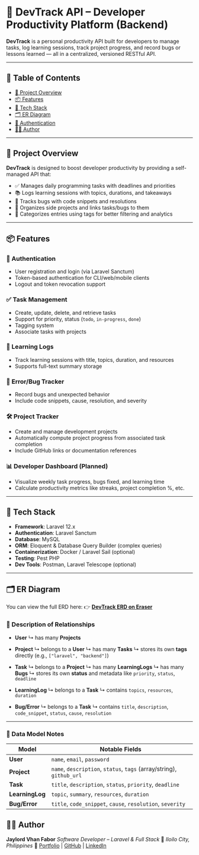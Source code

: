 # 🚀 DevTrack API – Developer Productivity Platform (Backend)

**DevTrack** is a personal productivity API built for developers to manage tasks, log learning sessions, track project progress, and record bugs or lessons learned — all in a centralized, versioned RESTful API.

---

## 📌 Table of Contents

- [🎯 Project Overview](#-project-overview)
- [📦 Features](#-features)
- [🧱 Tech Stack](#-tech-stack)
- [🗂️ ER Diagram](#️-er-diagram)
- [🔐 Authentication](#-authentication)
- [🧑‍💻 Author](#-author)

---

## 🎯 Project Overview

**DevTrack** is designed to boost developer productivity by providing a self-managed API that:

- ✅ Manages daily programming tasks with deadlines and priorities
- 📚 Logs learning sessions with topics, durations, and takeaways
- 🐞 Tracks bugs with code snippets and resolutions
- 📁 Organizes side projects and links tasks/bugs to them
- 🔖 Categorizes entries using tags for better filtering and analytics

---

## 📦 Features

### 🔐 Authentication

- User registration and login (via Laravel Sanctum)
- Token-based authentication for CLI/web/mobile clients
- Logout and token revocation support

### ✅ Task Management

- Create, update, delete, and retrieve tasks
- Support for priority, status (`todo`, `in-progress`, `done`)
- Tagging system
- Associate tasks with projects

### 🧠 Learning Logs

- Track learning sessions with title, topics, duration, and resources
- Supports full-text summary storage

### 🐞 Error/Bug Tracker

- Record bugs and unexpected behavior
- Include code snippets, cause, resolution, and severity

### 🛠️ Project Tracker

- Create and manage development projects
- Automatically compute project progress from associated task completion
- Include GitHub links or documentation references

### 📊 Developer Dashboard (Planned)

- Visualize weekly task progress, bugs fixed, and learning time
- Calculate productivity metrics like streaks, project completion %, etc.

---

## 🧱 Tech Stack

- **Framework**: Laravel 12.x
- **Authentication**: Laravel Sanctum
- **Database**: MySQL
- **ORM**: Eloquent & Database Query Builder (complex queries)
- **Containerization**: Docker / Laravel Sail (optional)
- **Testing**: Pest PHP
- **Dev Tools**: Postman, Laravel Telescope (optional)

---

## 🗂️ ER Diagram

You can view the full ERD here:
👉 [**DevTrack ERD on Eraser**](https://app.eraser.io/workspace/FJpN1yXtsoatypxTX0J1?origin=share)

### 📘 Description of Relationships

- **User**
  ↳ has many **Projects**

- **Project**
  ↳ belongs to a **User**
  ↳ has many **Tasks**
  ↳ stores its own **tags** directly (e.g., `["laravel", "backend"]`)

- **Task**
  ↳ belongs to a **Project**
  ↳ has many **LearningLogs**
  ↳ has many **Bugs**
  ↳ stores its own **status** and metadata like `priority`, `status`, `deadline`

- **LearningLog**
  ↳ belongs to a **Task**
  ↳ contains `topics`, `resources`, `duration`

- **Bug/Error**
  ↳ belongs to a **Task**
  ↳ contains `title`, `description`, `code_snippet`, `status`, `cause`, `resolution`

---

### 🧱 Data Model Notes

| Model            | Notable Fields                                                       |
|------------------|----------------------------------------------------------------------|
| **User**         | `name`, `email`, `password`                                          |
| **Project**      | `name`, `description`, `status`, `tags` (array/string), `github_url` |
| **Task**         | `title`, `description`, `status`, `priority`, `deadline`             |
| **LearningLog**  | `topic`, `summary`, `resources`, `duration`                          |
| **Bug/Error**    | `title`, `code_snippet`, `cause`, `resolution`, `severity`           |

## 🧑‍💻 Author

**Jaylord Vhan Fabor**
*Software Developer – Laravel & Full Stack*
📍 *Iloilo City, Philippines*
🔗 [Portfolio](https://jjayfabor.github.io) | [GitHub](https://github.com/JjayFabor) | [LinkedIn](https://www.linkedin.com/in/jjayfabor/)

